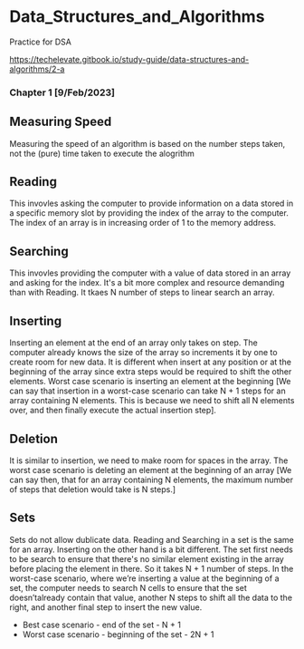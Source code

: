 # Data_Structures_and_Algorithms
Practice for DSA    

https://techelevate.gitbook.io/study-guide/data-structures-and-algorithms/2-a


### Chapter 1 [9/Feb/2023]  
## Measuring Speed 
Measuring the speed of an algorithm is based on the number steps taken, not the (pure) time taken to execute the alogrithm 

## Reading
This invovles asking the computer to provide information on a data stored in a specific memory slot by providing the index of the array to the computer. The index of an array is in increasing order of 1 to the memory address.

## Searching
This invovles providing the computer with a value of data stored in an array and asking for the index. It's a bit more complex and resource demanding than with Reading.
It tkaes N number of steps to linear search an array.

## Inserting
Inserting an element at the end of an array only takes on step. The computer already knows the size of the array so increments it by one to create room for new data.
It is different when insert at any position or at the beginning of the array since extra steps would be required to shift the other elements. 
Worst case scenario is inserting an element at the beginning 
[We can say that insertion in a worst-case scenario can take N + 1 steps for
an array containing N elements. This is because we need to shift all N elements
over, and then finally execute the actual insertion step].

## Deletion
It is similar to insertion, we need to make room for spaces in the array. The worst case scenario is deleting an element at the beginning of an array
[We can say then, that for an array containing N elements, the maximum number of steps that deletion would take is N steps.]

## Sets
Sets do not allow dublicate data. Reading and Searching in a set is the same for an array. Inserting on the other hand is a bit different. The set first needs to be search to ensure that there's no similar element existing in the array before placing the element in there. 
So it takes N + 1 number of steps.
In the worst-case scenario, where we’re inserting a value at the beginning of a set, the computer needs to search N cells to ensure that the set doesn’talready contain that value, another N steps to shift all the data to the right, and another final step to insert the new value.
- Best case scenario - end of the set - N + 1 
- Worst case scenario - beginning of the set - 2N + 1